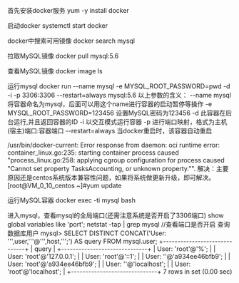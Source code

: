首先安装docker服务
yum -y install docker   

启动docker
systemctl start docker

docker中搜索可用镜像
docker search mysql

拉取MySQL镜像
docker pull mysql:5.6

查看MySQL镜像
docker image ls

运行mysql
docker run --name mysql -e MYSQL_ROOT_PASSWORD=pwd -d -i -p 3306:3306 --restart=always  mysql:5.6
以上参数的含义：
--name mysql  将容器命名为mysql，后面可以用这个name进行容器的启动暂停等操作
-e MYSQL_ROOT_PASSWORD=123456 设置MySQL密码为123456
-d 此容器在后台运行,并且返回容器的ID
-i 以交互模式运行容器
-p 进行端口映射，格式为主机(宿主)端口:容器端口
--restart=always 当docker重启时，该容器自动重启

/usr/bin/docker-current: Error response from daemon: oci runtime error: container_linux.go:235: starting container process caused "process_linux.go:258: applying cgroup configuration for process caused \"Cannot set property TasksAccounting, or unknown property.\"".
解决：主要原因还是centos系统版本兼容性问题，如果将系统做更新升级，即可解决。
[root@VM_0_10_centos ~]#yum update

运行MySQL容器
docker exec -ti mysql bash


进入mysql，查看mysql的全局端口(还需注意系统是否开启了3306端口)
show global variables like 'port';
netstat -tap | grep mysql //查看端口是否开启
查询数据库用户
mysql> SELECT DISTINCT CONCAT('User: ''',user,'''@''',host,''';') AS query FROM mysql.user;
+------------------------------+
| query                        |
+------------------------------+
| User: 'root'@'%';            |
| User: 'root'@'127.0.0.1';    |
| User: 'root'@'::1';          |
| User: ''@'a934ee46bfb9';     |
| User: 'root'@'a934ee46bfb9'; |
| User: ''@'localhost';        |
| User: 'root'@'localhost';    |
+------------------------------+
7 rows in set (0.00 sec)

